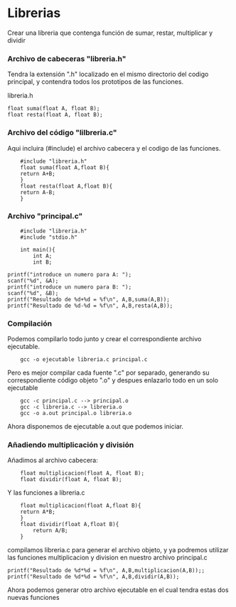 
# Librerias

Crear una libreria que contenga función de sumar, restar, multiplicar y dividir

### Archivo de cabeceras "libreria.h"
Tendra la extensión ".h" localizado en el mismo directorio del codigo principal, y contendra todos los prototipos de las funciones.

libreria.h

    float suma(float A, float B);
    float resta(float A, float B);
### Archivo del código "lilbreria.c"
Aqui incluira (#include) el archivo cabecera y el codigo de las funciones.

        #include "libreria.h"
        float suma(float A,float B){
        return A+B;
        }
        float resta(float A,float B){
        return A-B;
        }
### Archivo "principal.c"
        #include "libreria.h"
        #include "stdio.h"

        int main(){
            int A;
            int B;

    printf("introduce un numero para A: ");
    scanf("%d", &A);
    printf("introduce un numero para B: ");
    scanf("%d", &B);
    printf("Resultado de %d+%d = %f\n", A,B,suma(A,B));
    printf("Resultado de %d-%d = %f\n", A,B,resta(A,B));
### Compilación
Podemos compilarlo todo junto y crear el correspondiente archivo ejecutable.

        gcc -o ejecutable libreria.c principal.c
Pero es mejor compilar cada fuente ".c" por separado, generando su correspondiente código objeto ".o" y despues enlazarlo todo en un solo ejecutable

        gcc -c principal.c --> principal.o
        gcc -c libreria.c --> libreria.o
        gcc -o a.out principal.o libreria.o

Ahora disponemos de ejecutable a.out que podemos iniciar.

### Añadiendo multiplicación y división
Añadimos al archivo cabecera:

        float multiplicacion(float A, float B);
        float dividir(float A, float B);
Y las funciones a libreria.c

        float multiplicacion(float A,float B){
        return A*B;
        }
        float dividir(float A,float B){
            return A/B;
        }
compilamos libreria.c para generar el archivo objeto, y ya podremos utilizar las funciones multiplicacion y division en nuestro archivo principal.c

    printf("Resultado de %d*%d = %f\n", A,B,multiplicacion(A,B));;
    printf("Resultado de %d*%d = %f\n", A,B,dividir(A,B));
Ahora podemos generar otro archivo ejecutable en el cual tendra estas dos nuevas funciones